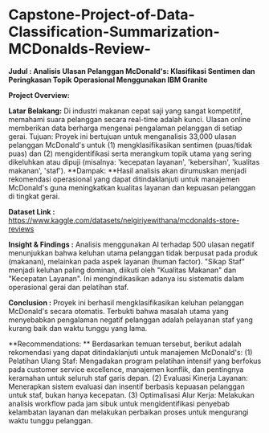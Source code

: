 # Capstone-Project-of-Data-Classification-Summarization-MCDonalds-Review-
**Judul : Analisis Ulasan Pelanggan McDonald's: Klasifikasi Sentimen dan Peringkasan Topik Operasional Menggunakan IBM Granite**

**Project Overview:**

**Latar Belakang:** Di industri makanan cepat saji yang sangat kompetitif, memahami suara pelanggan secara real-time adalah kunci. Ulasan online memberikan data berharga mengenai pengalaman pelanggan di setiap gerai.
Tujuan: Proyek ini bertujuan untuk menganalisis 33,000 ulasan pelanggan McDonald's untuk 
(1) mengklasifikasikan sentimen (puas/tidak puas) dan 
(2) mengidentifikasi serta merangkum topik utama yang sering dikeluhkan atau dipuji (misalnya: 'kecepatan layanan', 'kebersihan', 'kualitas makanan', 'staf').
**Dampak: **Hasil analisis akan dirumuskan menjadi rekomendasi operasional yang dapat ditindaklanjuti untuk manajemen McDonald's guna meningkatkan kualitas layanan dan kepuasan pelanggan di tingkat gerai.

**Dataset Link :** https://www.kaggle.com/datasets/nelgiriyewithana/mcdonalds-store-reviews

**Insight & Findings :** 
Analisis menggunakan AI terhadap 500 ulasan negatif menunjukkan bahwa keluhan utama pelanggan tidak berpusat pada produk (makanan), melainkan pada aspek layanan (human factor). "Sikap Staf" menjadi keluhan paling dominan, diikuti oleh "Kualitas Makanan" dan "Kecepatan Layanan". 
Ini mengindikasikan adanya isu sistematis dalam operasional gerai dan pelatihan staf.

**Conclusion :**
Proyek ini berhasil mengklasifikasikan keluhan pelanggan McDonald's secara otomatis. Terbukti bahwa masalah utama yang menyebabkan pengalaman negatif pelanggan adalah pelayanan staf yang kurang baik dan waktu tunggu yang lama.

**Recommendations: **
Berdasarkan temuan tersebut, berikut adalah rekomendasi yang dapat ditindaklanjuti untuk manajemen McDonald's:
(1) Pelatihan Ulang Staf: Mengadakan program pelatihan intensif yang berfokus pada customer service excellence, manajemen konflik, dan pentingnya keramahan untuk seluruh staf garis depan.
(2) Evaluasi Kinerja Layanan: Menerapkan sistem evaluasi dan insentif berbasis kepuasan pelanggan untuk staf, bukan hanya kecepatan.
(3) Optimalisasi Alur Kerja: Melakukan analisis workflow pada jam sibuk untuk mengidentifikasi penyebab kelambatan layanan dan melakukan perbaikan proses untuk mengurangi waktu tunggu pelanggan.
